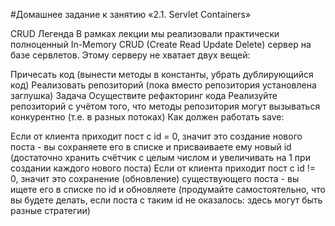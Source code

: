 #Домашнее задание к занятию «2.1. Servlet Containers»

CRUD
Легенда
В рамках лекции мы реализовали практически полноценный In-Memory CRUD (Create Read Update Delete) сервер на базе сервлетов. Этому серверу не хватает двух вещей:

Причесать код (вынести методы в константы, убрать дублирующийся код)
Реализовать репозиторий (пока вместо репозитория установлена заглушка)
Задача
Осуществите рефакторинг кода
Реализуйте репозиторий с учётом того, что методы репозитория могут вызываться конкурентно (т.е. в разных потоках)
Как должен работать save:

Если от клиента приходит пост с id = 0, значит это создание нового поста - вы сохраняете его в списке и присваиваете ему новый id (достаточно хранить счётчик с целым числом и увеличивать на 1 при создании каждого нового поста)
Если от клиента приходит пост с id != 0, значит это сохранение (обновление) существующего поста - вы ищете его в списке по id и обновляете (продумайте самостоятельно, что вы будете делать, если поста с таким id не оказалось: здесь могут быть разные стратегии)
